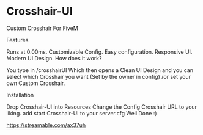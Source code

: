 # Crosshair-UI
Custom Crosshair For FiveM

Features​

Runs at 0.00ms.
Customizable Config.
Easy configuration.
Responsive UI.
Modern UI Design.
How does it work?

You type in /crosshairUI Which then opens a Clean UI Design and you can select which Crosshair you want (Set by the owner in config) /or set your own Custom Crosshair.

Installation​

Drop Crosshair-UI into Resources
Change the Config Crosshair URL to your liking.
add start Crosshair-UI to your server.cfg
Well Done :)

https://streamable.com/ax37uh
